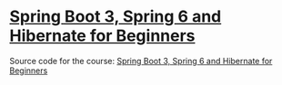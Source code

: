 # [Spring Boot 3, Spring 6 and Hibernate for Beginners]()



Source code for the course: [Spring Boot 3, Spring 6 and Hibernate for Beginners](https://github.com/Muhammed-Javith/Udemy-MJ/tree/main/Spring%20Boot%203%2C%20Spring%206%20%26%20Hibernate%20for%20Beginners)


